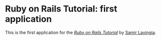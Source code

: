 # Ruby on Rails Tutorial: first application

This is the first application for the
[*Ruby on Rails Tutorial*](http://railstutorial.org/)
by [Samir Lavingia](http://scf.usc.edu/~samirlav).
